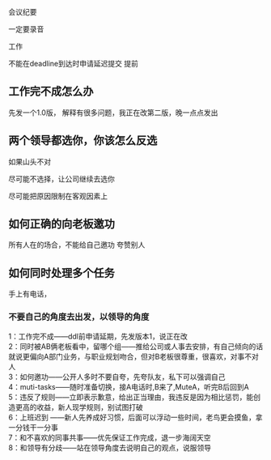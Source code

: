 会议纪要

一定要录音

工作

不能在deadline到达时申请延迟提交
提前

## 工作完不成怎么办
先发一个1.0版， 解释有很多问题，我正在改第二版，晚一点点发出


## 两个领导都选你，你该怎么反选


如果山头不对

尽可能不选择，让公司继续去选你

尽可能把原因限制在客观因素上

## 如何正确的向老板邀功

所有人在的场合，不能给自己邀功
夸赞别人


## 如何同时处理多个任务

手上有电话，



### 不要自己的角度去出发，以领导的角度

1：工作完不成——ddl前申请延期，先发版本1，说正在改  
2：同时被AB俩老板看中，留哪个组——推给公司或人事去安排，有自己倾向的话就说更偏向A部门业务，与职业规划吻合，但对B老板很尊重，很喜欢，对事不对人  
3：如何邀功——公开人多时不要自夸，先夸队友，私下可以强调自己  
4：muti-tasks——随时准备切换，接A电话时,B来了,MuteA，听完B后回到A  
5：违反了规则——立即表示歉意，给出正当理由，我违反是因为相比惩罚，能创造更高的收益，新人现学规则，别试图打破  
6：上班迟到 ——新人先养成好习惯，后面可以浮动一些时间，老鸟更会摸鱼，拿一分钱干一分事  
7：和不喜欢的同事共事——优先保证工作完成，退一步海阔天空  
8：和领导有分歧——站在领导角度去说明自己的观点，说服领导